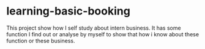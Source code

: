 # learning-basic-booking
This project show how I self study about intern business. It has some function I find out or analyse by myself to show that how i know about these function or these business.

